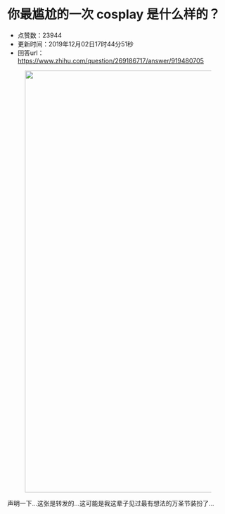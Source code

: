 # 你最尴尬的一次 cosplay 是什么样的？
- 点赞数：23944
- 更新时间：2019年12月02日17时44分51秒
- 回答url：https://www.zhihu.com/question/269186717/answer/919480705
<body>
 <p></p>
 <figure data-size="normal">
  <img src="https://picx.zhimg.com/50/v2-9f74abb1c8c35444543fc57169a40ad9_720w.jpg?source=1940ef5c" data-rawwidth="960" data-rawheight="1706" data-size="normal" data-original-token="v2-82eba081f3a50360532c6e6345fef438" data-default-watermark-src="https://pica.zhimg.com/50/v2-2bc99824084ee75727331ace48e3ee86_720w.jpg?source=1940ef5c" class="origin_image zh-lightbox-thumb" width="960" data-original="https://picx.zhimg.com/v2-9f74abb1c8c35444543fc57169a40ad9_r.jpg?source=1940ef5c">
 </figure>
 <p data-pid="LcYJxzOf">声明一下…这张是转发的…这可能是我这辈子见过最有想法的万圣节装扮了…</p>
</body>